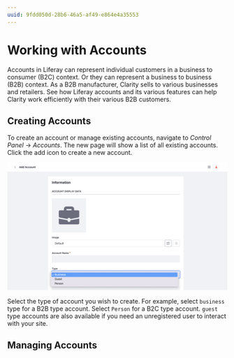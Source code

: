 ```yaml
---
uuid: 9fdd050d-28b6-46a5-af49-e864e4a35553
---
```

# Working with Accounts

Accounts in Liferay can represent individual customers in a business to consumer (B2C) context. Or they can represent a business to business (B2B) context. As a B2B manufacturer, Clarity sells to various businesses and retailers. See how Liferay accounts and its various features can help Clarity work efficiently with their various B2B customers.

## Creating Accounts

To create an account or manage existing accounts, navigate to _Control Panel_ &rarr; _Accounts_. The new page will show a list of all existing accounts. Click the add icon to create a new account.

![Click the add icon to create a new account.](./working-with-accounts/images/01.png)

Select the type of account you wish to create. For example, select `business` type for a B2B type account. Select `Person` for a B2C type account. `guest` type accounts are also available if you need an unregistered user to interact with your site.

## Managing Accounts


